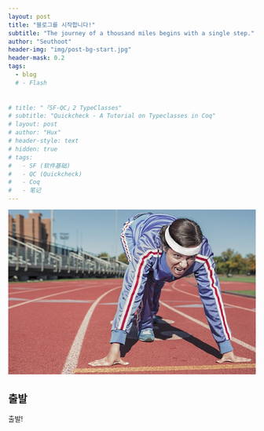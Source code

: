 ```yaml
---
layout: post
title: "블로그를 시작합니다!"
subtitle: "The journey of a thousand miles begins with a single step."
author: "Seuthoot"
header-img: "img/post-bg-start.jpg"
header-mask: 0.2
tags:
  - blog
  # - Flash


# title: "「SF-QC」2 TypeClasses"
# subtitle: "Quickcheck - A Tutorial on Typeclasses in Coq"
# layout: post
# author: "Hux"
# header-style: text
# hidden: true
# tags:
#   - SF (软件基础)
#   - QC (Quickcheck)
#   - Coq
#   - 笔记
---
```



![](/img/in-post/post-start-01.jpg)


출발
-------------
출발!